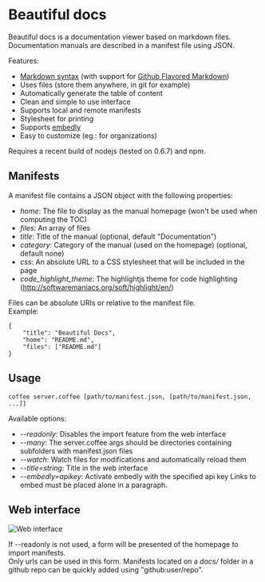 
# Beautiful docs

Beautiful docs is a documentation viewer based on markdown files.  
Documentation manuals are described in a manifest file using JSON.

Features:

 - [Markdown syntax](http://daringfireball.net/projects/markdown/syntax) (with support for [Github Flavored Markdown](http://github.github.com/github-flavored-markdown/))
 - Uses files (store them anywhere, in git for example)
 - Automatically generate the table of content
 - Clean and simple to use interface
 - Supports local and remote manifests
 - Stylesheet for printing
 - Supports [embedly](http://embed.ly/)
 - Easy to customize (eg.: for organizations)

Requires a recent build of nodejs (tested on 0.6.7) and npm.


## Manifests

A manifest file contains a JSON object with the following properties:

 - *home*: The file to display as the manual homepage (won't be used when computing the TOC)
 - *files*: An array of files
 - *title*: Title of the manual (optional, default "Documentation")
 - *category*: Category of the manual (used on the homepage) (optional, default none)
 - *css*: An absolute URL to a CSS stylesheet that will be included in the page
 - *code\_highlight\_theme*: The highlightjs theme for code highlighting (http://softwaremaniacs.org/soft/highlight/en/)

Files can be absolute URIs or relative to the manifest file.  
Example:

    {
        "title": "Beautiful Docs",
        "home": "README.md",
        "files": ["README.md"]
    }

## Usage

    coffee server.coffee [path/to/manifest.json, [path/to/manifest.json, ...]]

Available options:

 -  *--readonly*: Disables the import feature from the web interface
 -  *--many*: The server.coffee args should be directories containing subfolders with manifest.json files
 -  *--watch*: Watch files for modifications and automatically reload them
 -  *--title=string*: Title in the web interface
 -  *--embedly=apikey*: Activate embedly with the specified api key
    Links to embed must be placed alone in a paragraph.

## Web interface

![Web interface](https://raw.github.com/maximebf/beautiful-docs/master/docs/screenshot.png)

If --readonly is not used, a form will be presented of the homepage to import manifests.  
Only urls can be used in this form. Manifests located on a *docs/* folder in a github repo
can be quickly added using "github:user/repo".
